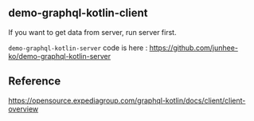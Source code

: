 ## demo-graphql-kotlin-client

If you want to get data from server, run server first.

`demo-graphql-kotlin-server` code is here : https://github.com/junhee-ko/demo-graphql-kotlin-server

## Reference

https://opensource.expediagroup.com/graphql-kotlin/docs/client/client-overview
